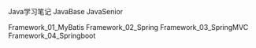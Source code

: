 Java学习笔记
JavaBase
JavaSenior

Framework_01_MyBatis
Framework_02_Spring
Framework_03_SpringMVC
Framework_04_Springboot